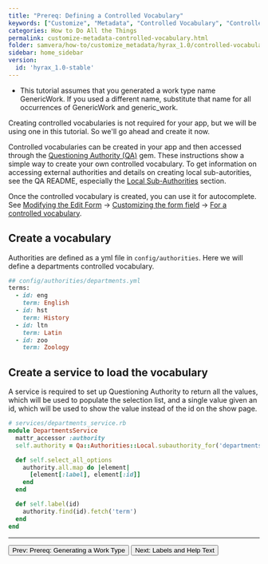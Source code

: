 ```yaml
---
title: "Prereq: Defining a Controlled Vocabulary"
keywords: ["Customize", "Metadata", "Controlled Vocabulary", "Controlled Vocabularies"]
categories: How to Do All the Things
permalink: customize-metadata-controlled-vocabulary.html
folder: samvera/how-to/customize_metadata/hyrax_1.0/controlled-vocabulary.md
sidebar: home_sidebar
version:
  id: 'hyrax_1.0-stable'
---
```


<ul class='info'><li>This tutorial assumes that you generated a work type name GenericWork.  If you used a different name, substitute that name for all occurrences of GenericWork and generic_work.</li></ul>

Creating controlled vocabularies is not required for your app, but we will be using one in this tutorial.  So we'll go ahead and create it now.

Controlled vocabularies can be created in your app and then accessed through the [Questioning Authority (QA)](https://github.com/samvera/questioning_authority) gem.  These instructions show a simple way to create your own controlled vocabulary.  To get information on accessing external authorities and details on creating local sub-autorities, see the QA README, especially the [Local Sub-Authorities](https://github.com/samvera/questioning_authority#local-sub-authorities) section.

Once the controlled vocabulary is created, you can use it for autocomplete.  See [Modifying the Edit Form]() -> [Customizing the form field](customize-metadata-edit-form.html#customizing-the-form-field) -> [For a controlled vocabulary](customize-metadata-edit-form.html#for-a-controlled-vocabulary-required).

## Create a vocabulary

Authorities are defined as a yml file in `config/authorities`.  Here we will define a departments controlled vocabulary.

```ruby
## config/authorities/departments.yml
terms:
  - id: eng
    term: English
  - id: hst
    term: History
  - id: ltn
    term: Latin
  - id: zoo
    term: Zoology
```

## Create a service to load the vocabulary

A service is required to set up Questioning Authority to return all the values, which will be used to populate the selection list, and a single value given an id, which will be used to show the value instead of the id on the show page.

```ruby
# services/departments_service.rb
module DepartmentsService
  mattr_accessor :authority
  self.authority = Qa::Authorities::Local.subauthority_for('departments')

  def self.select_all_options
    authority.all.map do |element|
      [element[:label], element[:id]]
    end
  end

  def self.label(id)
    authority.find(id).fetch('term')
  end
end
```

---

<p><a href="customize-metadata-generate-work-type.html"><button type="button" class="btn btn-primary">Prev: Prereq: Generating a Work Type</button></a>  <a href="customize-metadata-labels.html"><button type="button" class="btn btn-primary">Next: Labels and Help Text</button></a></p>
